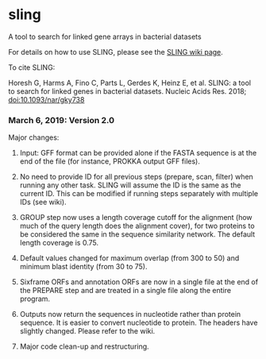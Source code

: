 # sling
A tool to search for linked gene arrays in bacterial datasets

For details on how to use SLING, please see the [SLING wiki page](https://github.com/ghoresh11/sling/wiki).

To cite SLING: 

Horesh G, Harms A, Fino C, Parts L, Gerdes K, Heinz E, et al. SLING: a tool to search for linked genes in bacterial datasets. Nucleic Acids Res. 2018; [doi:10.1093/nar/gky738](https://doi.org/10.1093/nar/gky738)

### March 6, 2019:  Version 2.0

Major changes:

1. Input: GFF format can be provided alone if the FASTA sequence is at the end of the file (for instance, PROKKA output GFF files).

2. No need to provide ID for all previous steps (prepare, scan, filter) when running any other task. SLING will assume the ID is the same as the current ID. This can be modified if running steps separately with multiple IDs (see wiki). 

3. GROUP step now uses a length coverage cutoff for the alignment (how much of the query length does the alignment cover), for two proteins to be considered the same in the sequence similarity network. The default length coverage is 0.75.

4. Default values changed for maximum overlap (from 300 to 50) and minimum blast identity (from 30 to 75).

5. Sixframe ORFs and annotation ORFs are now in a single file at the end of the PREPARE step and are treated in a single file along the entire program.

6. Outputs now return the sequences in nucleotide rather than protein sequence. It is easier to convert nucleotide to protein. The headers have slightly changed. Please refer to the wiki.

7. Major code clean-up and restructuring.

